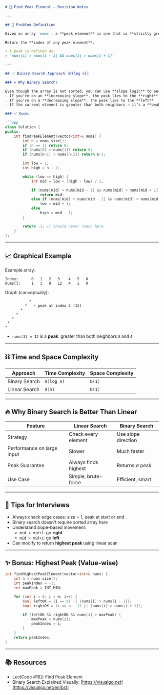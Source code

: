 ```md
# 🔺 Find Peak Element – Revision Notes

---

## 📌 Problem Definition

Given an array `nums`, a **peak element** is one that is **strictly greater than its neighbors**.

Return the **index of any peak element**.

> A peak is defined as:  
> `nums[i] > nums[i - 1] && nums[i] > nums[i + 1]`

---

## ✅ Binary Search Approach (O(log n))

### ✔️ Why Binary Search?

Even though the array is not sorted, you can use **slope logic** to perform binary search:
- If you're on an **increasing slope**, the peak lies to the **right**
- If you're on a **decreasing slope**, the peak lies to the **left**
- If the current element is greater than both neighbors → it’s a **peak**

### ✅ Code:

```cpp
class Solution {
public:
    int findPeakElement(vector<int>& nums) {
        int n = nums.size();
        if (n == 1) return 0;
        if (nums[0] > nums[1]) return 0;
        if (nums[n-1] > nums[n-2]) return n-1;

        int low = 1;
        int high = n - 2;

        while (low <= high) {
            int mid = low + (high - low) / 2;

            if (nums[mid] > nums[mid - 1] && nums[mid] > nums[mid + 1])
                return mid;
            else if (nums[mid] > nums[mid - 1] && nums[mid] < nums[mid + 1])
                low = mid + 1;
            else
                high = mid - 1;
        }

        return -1; // Should never reach here
    }
};
```

---

## 📈 Graphical Example

Example array:

```
Index:      0   1   2   3    4   5   6
nums[]:     1   3   8   12   4   2   0
```

Graph (conceptually):
```
           *
         *   ← peak at index 3 (12)
       *
     *
   *
 *
*
```

- `nums[3] = 12` is a **peak**: greater than both neighbors `8` and `4`

---

## ⛓️ Time and Space Complexity

| Approach        | Time Complexity | Space Complexity |
|-----------------|-----------------|------------------|
| Binary Search   | `O(log n)`      | `O(1)`           |
| Linear Search   | `O(n)`          | `O(1)`           |

---

## 🔥 Why Binary Search is Better Than Linear

| Feature               | Linear Search        | Binary Search         |
|------------------------|----------------------|------------------------|
| Strategy              | Check every element  | Use slope direction    |
| Performance on large input | Slower             | Much faster            |
| Peak Guarantee        | Always finds highest | Returns *a* peak       |
| Use Case              | Simple, brute-force  | Efficient, smart       |

---

## 🧠 Tips for Interviews

- Always check edge cases: size = 1, peak at start or end
- Binary search doesn't require sorted array here
- Understand slope-based movement:
  - `mid < mid+1`: go **right**
  - `mid > mid+1`: go **left**
- Can modify to return **highest peak** using linear scan

---

## ✨ Bonus: Highest Peak (Value-wise)

```cpp
int findHighestPeakElement(vector<int>& nums) {
    int n = nums.size();
    int peakIndex = -1;
    int maxPeak = INT_MIN;

    for (int i = 0; i < n; i++) {
        bool leftOK = (i == 0) || (nums[i] > nums[i - 1]);
        bool rightOK = (i == n - 1) || (nums[i] > nums[i + 1]);

        if (leftOK && rightOK && nums[i] > maxPeak) {
            maxPeak = nums[i];
            peakIndex = i;
        }
    }
    return peakIndex;
}
```

---

## 📚 Resources

- LeetCode #162: Find Peak Element
- Binary Search Explained Visually: [https://visualgo.net](https://visualgo.net/en/bst)
```
